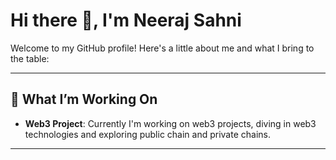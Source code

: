 # Hi there 👋, I'm Neeraj Sahni

Welcome to my GitHub profile! Here's a little about me and what I bring to the table:

---


## 🔭 What I’m Working On
- **Web3 Project**: Currently I'm working on web3 projects, diving in web3 technologies and exploring public chain and private chains.

---
<!--
**neerajsahni-immanent/neerajsahni-immanent** is a ✨ _special_ ✨ repository because its `README.md` (this file) appears on your GitHub profile.

Here are some ideas to get you started:

- 🔭 I’m currently working on ...
- 🌱 I’m currently learning ...
- 👯 I’m looking to collaborate on ...
- 🤔 I’m looking for help with ...
- 💬 Ask me about ...
- 📫 How to reach me: ...
- 😄 Pronouns: ...
- ⚡ Fun fact: ...
-->
